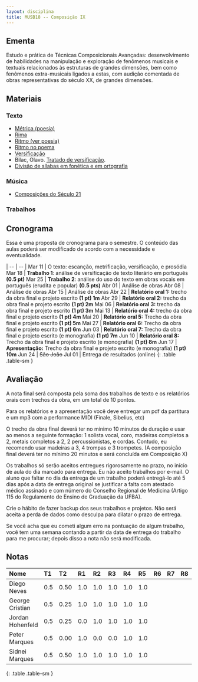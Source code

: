```yaml
---
layout: disciplina
title: MUSB18 -- Composição IX
---
```


## Ementa

Estudo e prática de Técnicas Composicionais Avançadas: desenvolvimento
de habilidades na manipulação e exploração de fenômenos musicais e
textuais relacionados às estruturas de grandes dimensões, bem como
fenômenos extra-musicais ligados a estas, com audição comentada de obras
representativas do século XX, de grandes dimensões.

## Materiais

### Texto

  - [Métrica (poesia)](http://pt.wikipedia.org/wiki/Métrica_(poesia))
  - [Rima](http://pt.wikipedia.org/wiki/Rima)
  - [Ritmo (ver poesia)](http://pt.wikipedia.org/wiki/Ritmo)
  - [Ritmo no poema](http://pt.wikipedia.org/wiki/Ritmo_no_poema)
  - [Versificação](http://pt.wikipedia.org/wiki/Versificação)
  - Bilac, Olavo. [Tratado de versificação](https://www.dropbox.com/s/zgolwyg37d2mqgo/bilac-tratado.pdf?dl=0).
  - [Divisão de sílabas em fonética e em ortografia](http://www.academia.org.br/artigos/divisao-de-silabas-em-fonetica-e-em-ortografia)

### Música
  
  - [Composições do Século 21](/pedro/composicoes-do-seculo-21/)

### Trabalhos

<!---

  - Entrega 11 de Maio: Redução da [Rapsódia Espanhola de Ravel][1], _Prelude a la Nuit_, compassos 18 a 34.
  - Entrega 18 de maio: Análise da orquestração na _Alborada del Gracioso_ de Ravel. Até o número 8 de ensaio. [PDF][2] e [MP3][3]

-->

## Cronograma

Essa é uma proposta de cronograma para o semestre. O conteúdo das aulas
poderá ser modificado de acordo com a necessidade e eventualidade.

| -- | -- |
Mar 11 | O texto: escanção, metrificação, versificação, e prosódia
Mar 18 | **Trabalho 1**: análise de versificação de texto literário em português **(0.5 pt)**
Mar 25 | **Trabalho 2**: análise do uso do texto em obras vocais em português (erudita e popular) **(0.5 pts)**
Abr 01 | Análise de obras
Abr 08 | Análise de obras
Abr 15 | Análise de obras
Abr 22 | **Relatório oral 1:** trecho da obra final e projeto escrito **(1 pt) 1m**
Abr 29 | **Relatório oral 2:** trecho da obra final e projeto escrito **(1 pt) 2m**
Mai 06 | **Relatório oral 3:** trecho da obra final e projeto escrito **(1 pt) 3m**
Mai 13 | **Relatório oral 4:** trecho da obra final e projeto escrito **(1 pt) 4m**
Mai 20 | **Relatório oral 5:** Trecho da obra final e projeto escrito **(1 pt) 5m**
Mai 27 | **Relatório oral 6:** Trecho da obra final e projeto escrito **(1 pt) 6m**
Jun 03 | **Relatório oral 7:** Trecho da obra final e projeto escrito (e monografia) **(1 pt) 7m**
Jun 10 | **Relatório oral 8:** Trecho da obra final e projeto escrito (e monografia) **(1 pt) 8m**
Jun 17 | **Apresentação:** Trecho da obra final e projeto escrito (e monografia) **(1 pt) 10m**
Jun 24 | <del>São João</del>
Jul 01 | Entrega de resultados (online)
{: .table .table-sm }


## Avaliação

A nota final será composta pela soma dos trabalhos de texto e os
relatórios orais com trechos da obra, em um total de 10 pontos.
  
Para os relatórios e a apresentação você deve entregar um pdf da
partitura e um mp3 com a performance MIDI (Finale, Sibelius, etc)

O trecho da obra final deverá ter no mínimo 10 minutos de duração e usar
ao menos a seguinte formação: 1 solista vocal, coro, madeiras completos
a 2, metais completos a 2, 2 percussionistas, e cordas. Contudo, eu
recomendo usar madeiras a 3, 4 trompas e 3 trompetes. (A composição
final deverá ter no mínimo 20 minutos e será concluída em Composição X)

Os trabalhos só serão aceitos entregues rigorosamente no prazo, no
início de aula do dia marcado para entrega. Eu não aceito trabalhos por
e-mail. O aluno que faltar no dia da entrega de um trabalho poderá
entregá-lo até 5 dias após a data de entrega original se justificar a falta com
atestado médico assinado e com número do Conselho Regional de Medicina
(Artigo 115 do Regulamento de Ensino de Graduação da UFBA).

Crie o hábito de fazer backup dos seus trabalhos e projetos. Não será
aceita a perda de dados como desculpa para dilatar o prazo de entrega.

Se você acha que eu cometi algum erro na pontuação de algum trabalho,
você tem uma semana contando a partir da data de entrega do trabalho
para me procurar; depois disso a nota não será modificada.

## Notas

| Nome              | T1 | T2 | R1 | R2 | R3 | R4 | R5 | R6 | R7 | R8 | AF | Nota |
|:------------------|:---|:---|:---|:---|:---|:---|:---|:---|:---|:---|:---|:-----|
| Diego Neves       | 0.5|0.50| 1.0| 1.0| 1.0| 1.0| 1.0|    |    |    |    | =sum |
| George Cristian   | 0.5|0.25| 1.0| 1.0| 1.0| 1.0| 1.0|    |    |    |    | =sum |
| Jordan Hohenfeld  | 0.5|0.25| 0.0| 1.0| 1.0| 1.0| 1.0|    |    |    |    | =sum |
| Peter Marques     | 0.5|0.00| 1.0| 0.0| 0.0| 1.0| 1.0|    |    |    |    | =sum |
| Sidnei Marques    | 0.5|0.50| 1.0| 1.0| 1.0| 1.0| 1.0|    |    |    |    | =sum |
{: .table .table-sm }


[1]: https://www.dropbox.com/s/dh7w83o19ao5gek/Ravel%20-%20Rapsodia%20Espanhola%201.pdf?dl=1
[2]: https://www.dropbox.com/s/o604gwvyfw6rlx2/Ravel%20-%20Alborada%20del%20Gracioso.pdf?dl=1
[3]: https://www.dropbox.com/s/bnkcy1yzctisgin/Ravel%20-%20Alborada%20del%20gracioso.mp3?dl=1
